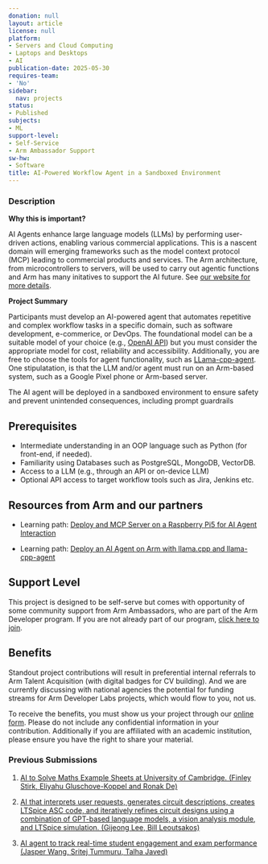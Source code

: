 ```yaml
---
donation: null
layout: article
license: null
platform:
- Servers and Cloud Computing
- Laptops and Desktops
- AI
publication-date: 2025-05-30
requires-team:
- 'No'
sidebar:
  nav: projects
status:
- Published
subjects:
- ML
support-level:
- Self-Service
- Arm Ambassador Support
sw-hw:
- Software
title: AI-Powered Workflow Agent in a Sandboxed Environment
---
```


### Description

**Why this is important?** 

AI Agents enhance large language models (LLMs) by performing user-driven actions, enabling various commercial applications. This is a nascent domain will emerging frameworks such as the model context protocol (MCP) leading to commercial products and services. The Arm architecture, from microcontrollers to servers, will be used to carry out agentic functions and Arm has many initatives to support the AI future. See [our website for more details](https://www.arm.com/markets/artificial-intelligence). 

**Project Summary**

Participants must develop an AI-powered agent that automates repetitive and complex workflow tasks in a specific domain, such as software development, e-commerice, or DevOps. The foundational model can be a suitable model of your choice (e.g., [OpenAI API](https://openai.com/api/)) but you must consider the appropriate model for cost, reliability and accessibility. Additionally, you are free to choose the tools for agent functionality, such as [LLama-cpp-agent](https://github.com/Maximilian-Winter/llama-cpp-agent). One stipulatation, is that the LLM and/or agent must run on an Arm-based system, such as a Google Pixel phone or Arm-based server. 

The AI agent will be deployed in a sandboxed environment to ensure safety and prevent unintended consequences, including prompt guardrails 

## Prerequisites

- Intermediate understanding in an OOP language such as Python  (for front-end, if needed). 
- Familiarity using Databases such as PostgreSQL, MongoDB, VectorDB. 
- Access to a LLM (e.g., through an API or on-device LLM)
- Optional API access to target workflow tools such as Jira, Jenkins etc.


## Resources from Arm and our partners

- Learning path: [Deploy and MCP Server on a Raspberry Pi5 for AI Agent Interaction](https://learn.arm.com/learning-paths/cross-platform/mcp-ai-agent/)

- Learning path: [Deploy an AI Agent on Arm with llama.cpp and llama-cpp-agent](https://learn.arm.com/learning-paths/servers-and-cloud-computing/ai-agent-on-cpu/)

## Support Level

This project is designed to be self-serve but comes with opportunity of some community support from Arm Ambassadors, who are part of the Arm Developer program. If you are not already part of our program, [click here to join](https://www.arm.com/resources/developer-program?#register).

## Benefits 

Standout project contributions will result in preferential internal referrals to Arm Talent Acquisition (with digital badges for CV building).  And we are currently discussing with national agencies the potential for funding streams for Arm Developer Labs projects, which would flow to you, not us.

To receive the benefits, you must show us your project through our [online form](https://forms.office.com/e/VZnJQLeRhD). Please do not include any confidential information in your contribution. Additionally if you are affiliated with an academic institution, please ensure you have the right to share your material.

### Previous Submissions
1. [AI to Solve Maths Example Sheets at University of Cambridge. (Finley Stirk, Eliyahu Gluschove-Koppel and Ronak De)](https://github.com/egkoppel/example-papers)

2. [AI that interprets user requests, generates circuit descriptions, creates LTSpice ASC code, and iteratively refines circuit designs using a combination of GPT-based language models, a vision analysis module, and LTSpice simulation. (Gijeong Lee, Bill Leoutsakos)](https://github.com/BillLeoutsakosvl346/ElectroNinjaRefined)

3. [AI agent to track real-time student engagement and exam performance (Jasper Wang, Sritej Tummuru, Talha Javed)](https://github.com/JasperWANG-911/AI_Agent)